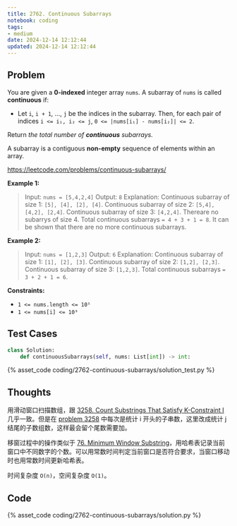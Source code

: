 ```yaml
---
title: 2762. Continuous Subarrays
notebook: coding
tags:
- medium
date: 2024-12-14 12:12:44
updated: 2024-12-14 12:12:44
---
```

## Problem

You are given a **0-indexed** integer array `nums`. A subarray of `nums` is called **continuous** if:

- Let `i`, `i + 1`, ..., `j` be the indices in the subarray. Then, for each pair of indices `i <= i₁, i₂ <= j`, `0 <= |nums[i₁] - nums[i₂]| <= 2`.

Return _the total number of **continuous** subarrays._

A subarray is a contiguous **non-empty** sequence of elements within an array.

<https://leetcode.com/problems/continuous-subarrays/>

**Example 1:**

> Input: `nums = [5,4,2,4]`
> Output: `8`
> Explanation:
> Continuous subarray of size 1: `[5], [4], [2], [4]`.
> Continuous subarray of size 2: `[5,4], [4,2], [2,4]`.
> Continuous subarray of size 3: `[4,2,4]`.
> Thereare no subarrys of size 4.
> Total continuous subarrays `= 4 + 3 + 1 = 8`.
> It can be shown that there are no more continuous subarrays.

**Example 2:**

> Input: `nums = [1,2,3]`
> Output: `6`
> Explanation:
> Continuous subarray of size 1: `[1], [2], [3]`.
> Continuous subarray of size 2: `[1,2], [2,3]`.
> Continuous subarray of size 3: `[1,2,3]`.
> Total continuous subarrays `= 3 + 2 + 1 = 6`.

**Constraints:**

- `1 <= nums.length <= 10⁵`
- `1 <= nums[i] <= 10⁹`

## Test Cases

``` python
class Solution:
    def continuousSubarrays(self, nums: List[int]) -> int:
```

{% asset_code coding/2762-continuous-subarrays/solution_test.py %}

## Thoughts

用滑动窗口扫描数组，跟 [3258. Count Substrings That Satisfy K-Constraint I](3258-count-substrings-that-satisfy-k-constraint-i) 几乎一致。但是在 [problem 3258](3258-count-substrings-that-satisfy-k-constraint-i) 中每次是统计 i 开头的子串数，这里改成统计 j 结尾的子数组数，这样最会留个尾数需要加。

移窗过程中的操作类似于 [76. Minimum Window Substring](76-minimum-window-substring)，用哈希表记录当前窗口中不同数字的个数。可以用常数时间判定当前窗口是否符合要求，当窗口移动时也用常数时间更新哈希表。

时间复杂度 `O(n)`，空间复杂度 `O(1)`。

## Code

{% asset_code coding/2762-continuous-subarrays/solution.py %}
